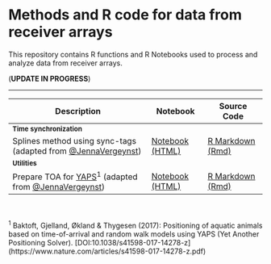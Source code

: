 # Methods and R code for data from receiver arrays

This repository contains R functions and R Notebooks used to process and analyze data from receiver arrays.

(**UPDATE IN PROGRESS**)

***

| Description | Notebook | Source Code
| ------- | ------- | ------- |
| <font size='2'>**Time synchronization**</font> |              
| Splines method using sync-tags (adapted from [@JennaVergeynst](https://github.com/JennaVergeynst/time_synchronization))| [Notebook (HTML)](https://elipickh.github.io/ReceiverArrays/notebooks/time_sync_jv_method.html) | [R Markdown (Rmd)](notebooks/time_sync_jv_method.Rmd) |
| <font size='2'>**Utilities**</font> |
| Prepare TOA for [YAPS](https://github.com/baktoft/yaps)<sup>1</sup> (adapted from [@JennaVergeynst](https://github.com/JennaVergeynst/prepare_toa_for_yaps)) | [Notebook (HTML)](https://elipickh.github.io/ReceiverArrays/notebooks/prepare_toa_yaps_jv_method.html) | [R Markdown (Rmd)](notebooks/prepare_toa_yaps_jv_method.Rmd) |





<br>
<br>
<sup>1</sup> Baktoft, Gjelland, Økland & Thygesen (2017): Positioning of aquatic animals based on time-of-arrival and random walk models using YAPS (Yet Another Positioning Solver). [DOI:10.1038/s41598-017-14278-z](https://www.nature.com/articles/s41598-017-14278-z.pdf)


